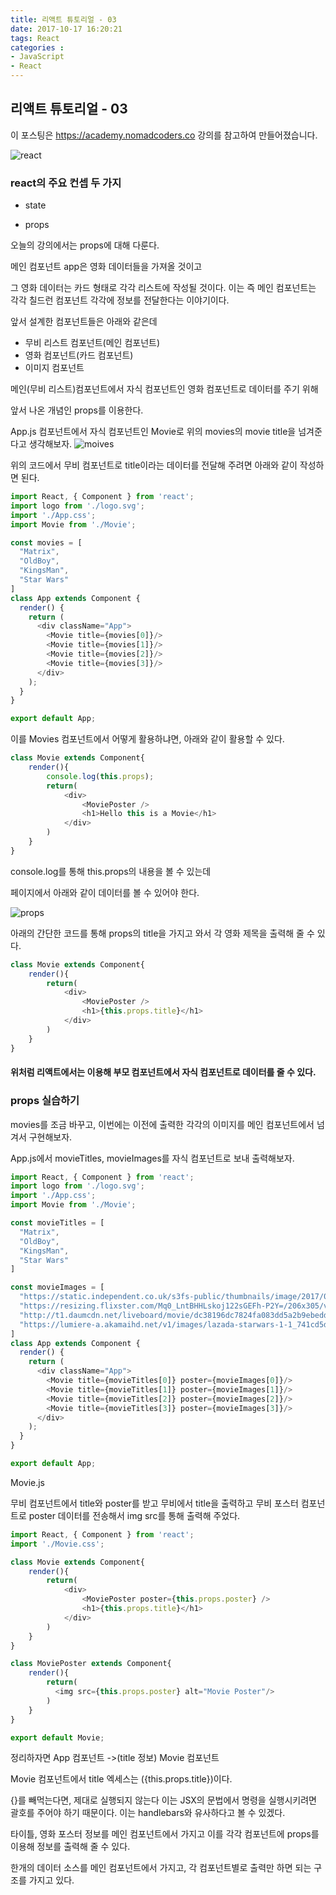 ```yaml
---
title: 리액트 튜토리얼 - 03
date: 2017-10-17 16:20:21
tags: React
categories : 
- JavaScript
- React
---
```


## **리액트 튜토리얼 - 03**

이 포스팅은 https://academy.nomadcoders.co 강의를 참고하여 만들어졌습니다.

![react](/images/react/react.jpeg)

### react의 주요 컨셉 두 가지

- state

- props

오늘의 강의에서는 props에 대해 다룬다.

메인 컴포넌트 app은 영화 데이터들을 가져올 것이고

그 영화 데이터는 카드 형태로 각각 리스트에 작성될 것이다.
이는 즉 메인 컴포넌트는 각각 칠드런 컴포넌트 각각에 정보를 전달한다는 이야기이다.

앞서 설계한 컴포넌트들은 아래와 같은데

- 무비 리스트 컴포넌트(메인 컴포넌트)
- 영화 컴포넌트(카드 컴포넌트)
- 이미지 컴포넌트

메인(무비 리스트)컴포넌트에서 자식 컴포넌트인 영화 컴포넌트로 데이터를 주기 위해

앞서 나온 개념인 props를 이용한다.

App.js 컴포넌트에서 자식 컴포넌트인 Movie로 위의 movies의 movie title을 넘겨준다고 생각해보자.
![moives](/images/react/movies.png)

위의 코드에서 무비 컴포넌트로 title이라는 데이터를 전달해 주려면 아래와 같이 작성하면 된다.

```javascript
import React, { Component } from 'react';
import logo from './logo.svg';
import './App.css';
import Movie from './Movie';

const movies = [
  "Matrix",
  "OldBoy",
  "KingsMan",
  "Star Wars"
]
class App extends Component {
  render() {
    return (
      <div className="App">
        <Movie title={movies[0]}/>
        <Movie title={movies[1]}/>
        <Movie title={movies[2]}/>
        <Movie title={movies[3]}/>
      </div>
    );
  }
}

export default App;

```

이를 Movies 컴포넌트에서 어떻게 활용하냐면, 아래와 같이 활용할 수 있다.
```javascript
class Movie extends Component{
    render(){
        console.log(this.props);
        return(
            <div>
                <MoviePoster />
                <h1>Hello this is a Movie</h1>
            </div>
        )
    }
}
```

console.log를 통해 this.props의 내용을 볼 수 있는데

페이지에서 아래와 같이 데이터를 볼 수 있어야 한다.

![props](/images/react/props.png)

아래의 간단한 코드를 통해 props의 title을 가지고 와서 각 영화 제목을 출력해 줄 수 있다.
```javascript
class Movie extends Component{
    render(){
        return(
            <div>
                <MoviePoster />
                <h1>{this.props.title}</h1>
            </div>
        )
    }
}
```

#### 위처럼 리액트에서는 이용해 부모 컴포넌트에서 자식 컴포넌트로 데이터를 줄 수 있다.

### props 실습하기

movies를 조금 바꾸고, 이번에는 이전에 출력한 각각의 이미지를 메인 컴포넌트에서 넘겨서 구현해보자.

App.js에서 movieTitles, movieImages를 자식 컴포넌트로 보내 출력해보자.
```javascript
import React, { Component } from 'react';
import logo from './logo.svg';
import './App.css';
import Movie from './Movie';

const movieTitles = [
  "Matrix",
  "OldBoy",
  "KingsMan",
  "Star Wars"
]

const movieImages = [
  "https://static.independent.co.uk/s3fs-public/thumbnails/image/2017/02/01/09/the-matrix.jpg",
  "https://resizing.flixster.com/Mq0_LntBHHLskoj122sGEFh-P2Y=/206x305/v1.bTsxMTE3NjY0NjtqOzE3NTQ0OzEyMDA7MTQwMDsyMTAw",
  "http://t1.daumcdn.net/liveboard/movie/dc38196dc7824fa083dd5a2b9ebedd8c.JPG",
  "https://lumiere-a.akamaihd.net/v1/images/lazada-starwars-1-1_741cd5d6.jpeg?region=0%2C0%2C1000%2C1000&width=320"
]
class App extends Component {
  render() {
    return (
      <div className="App">
        <Movie title={movieTitles[0]} poster={movieImages[0]}/>
        <Movie title={movieTitles[1]} poster={movieImages[1]}/>
        <Movie title={movieTitles[2]} poster={movieImages[2]}/>
        <Movie title={movieTitles[3]} poster={movieImages[3]}/>
      </div>
    );
  }
}

export default App;

```

Movie.js

무비 컴포넌트에서 title와 poster를 받고 무비에서 title을 출력하고
무비 포스터 컴포넌트로 poster 데이터를 전송해서 img src를 통해 출력해 주었다.

```javascript
import React, { Component } from 'react';
import './Movie.css';

class Movie extends Component{
    render(){
        return(
            <div>
                <MoviePoster poster={this.props.poster} />
                <h1>{this.props.title}</h1>
            </div>
        )
    }
}

class MoviePoster extends Component{
    render(){
        return(
          <img src={this.props.poster} alt="Movie Poster"/>
        )
    }
}

export default Movie;
```

정리하자면 App 컴포넌트 ->(title 정보) Movie 컴포넌트

Movie 컴포넌트에서 title 엑세스는 ({this.props.title})이다.

{}를 빼먹는다면, 제대로 실행되지 않는다 이는 JSX의 문법에서 명령을 실행시키려면 괄호를 주어야 하기 때문이다. 이는 handlebars와 유사하다고 볼 수 있겠다.


타이틀, 영화 포스터 정보를 메인 컴포넌트에서 가지고 이를 각각 컴포넌트에 props를 이용해 정보를 출력해 줄 수 있다.

한개의 데이터 소스를 메인 컴포넌트에서 가지고, 각 컴포넌트별로 출력만 하면 되는 구조를 가지고 있다.
